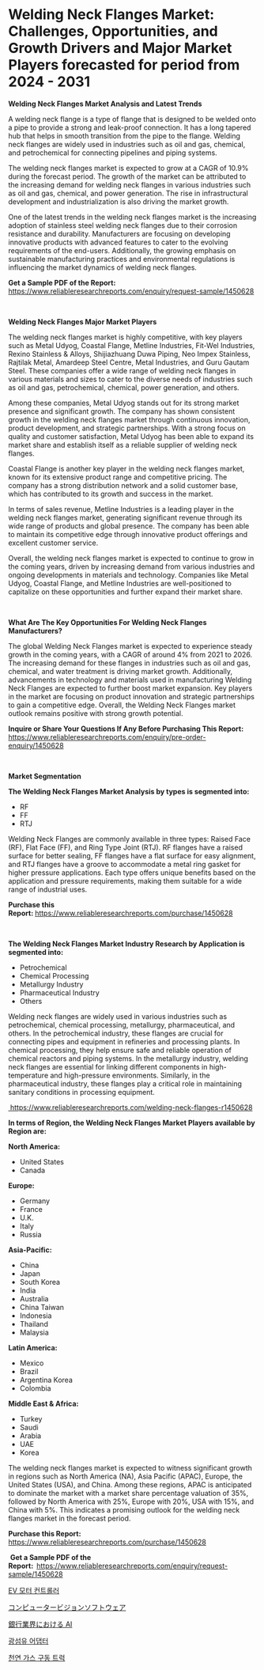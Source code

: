 <p><h1>Welding Neck Flanges Market: Challenges, Opportunities, and Growth Drivers and Major Market Players forecasted for period from 2024 - 2031</h1></p><p><strong>Welding Neck Flanges Market Analysis and Latest Trends</strong></p>
<p><p>A welding neck flange is a type of flange that is designed to be welded onto a pipe to provide a strong and leak-proof connection. It has a long tapered hub that helps in smooth transition from the pipe to the flange. Welding neck flanges are widely used in industries such as oil and gas, chemical, and petrochemical for connecting pipelines and piping systems.</p><p>The welding neck flanges market is expected to grow at a CAGR of 10.9% during the forecast period. The growth of the market can be attributed to the increasing demand for welding neck flanges in various industries such as oil and gas, chemical, and power generation. The rise in infrastructural development and industrialization is also driving the market growth.</p><p>One of the latest trends in the welding neck flanges market is the increasing adoption of stainless steel welding neck flanges due to their corrosion resistance and durability. Manufacturers are focusing on developing innovative products with advanced features to cater to the evolving requirements of the end-users. Additionally, the growing emphasis on sustainable manufacturing practices and environmental regulations is influencing the market dynamics of welding neck flanges.</p></p>
<p><strong>Get a Sample PDF of the Report:&nbsp;</strong> <a href="https://www.reliableresearchreports.com/enquiry/request-sample/1450628">https://www.reliableresearchreports.com/enquiry/request-sample/1450628</a></p>
<p>&nbsp;</p>
<p><strong>Welding Neck Flanges Major Market Players</strong></p>
<p><p>The welding neck flanges market is highly competitive, with key players such as Metal Udyog, Coastal Flange, Metline Industries, Fit-Wel Industries, Rexino Stainless & Alloys, Shijiazhuang Duwa Piping, Neo Impex Stainless, Rajtilak Metal, Amardeep Steel Centre, Metal Industries, and Guru Gautam Steel. These companies offer a wide range of welding neck flanges in various materials and sizes to cater to the diverse needs of industries such as oil and gas, petrochemical, chemical, power generation, and others.</p><p>Among these companies, Metal Udyog stands out for its strong market presence and significant growth. The company has shown consistent growth in the welding neck flanges market through continuous innovation, product development, and strategic partnerships. With a strong focus on quality and customer satisfaction, Metal Udyog has been able to expand its market share and establish itself as a reliable supplier of welding neck flanges.</p><p>Coastal Flange is another key player in the welding neck flanges market, known for its extensive product range and competitive pricing. The company has a strong distribution network and a solid customer base, which has contributed to its growth and success in the market.</p><p>In terms of sales revenue, Metline Industries is a leading player in the welding neck flanges market, generating significant revenue through its wide range of products and global presence. The company has been able to maintain its competitive edge through innovative product offerings and excellent customer service.</p><p>Overall, the welding neck flanges market is expected to continue to grow in the coming years, driven by increasing demand from various industries and ongoing developments in materials and technology. Companies like Metal Udyog, Coastal Flange, and Metline Industries are well-positioned to capitalize on these opportunities and further expand their market share.</p></p>
<p>&nbsp;</p>
<p><strong>What Are The Key Opportunities For Welding Neck Flanges Manufacturers?</strong></p>
<p><p>The global Welding Neck Flanges market is expected to experience steady growth in the coming years, with a CAGR of around 4% from 2021 to 2026. The increasing demand for these flanges in industries such as oil and gas, chemical, and water treatment is driving market growth. Additionally, advancements in technology and materials used in manufacturing Welding Neck Flanges are expected to further boost market expansion. Key players in the market are focusing on product innovation and strategic partnerships to gain a competitive edge. Overall, the Welding Neck Flanges market outlook remains positive with strong growth potential.</p></p>
<p><strong>Inquire or Share Your Questions If Any Before Purchasing This Report:</strong> <a href="https://www.reliableresearchreports.com/enquiry/pre-order-enquiry/1450628">https://www.reliableresearchreports.com/enquiry/pre-order-enquiry/1450628</a></p>
<p>&nbsp;</p>
<p><strong>Market Segmentation</strong></p>
<p><strong>The Welding Neck Flanges Market Analysis by types is segmented into:</strong></p>
<p><ul><li>RF</li><li>FF</li><li>RTJ</li></ul></p>
<p><p>Welding Neck Flanges are commonly available in three types: Raised Face (RF), Flat Face (FF), and Ring Type Joint (RTJ). RF flanges have a raised surface for better sealing, FF flanges have a flat surface for easy alignment, and RTJ flanges have a groove to accommodate a metal ring gasket for higher pressure applications. Each type offers unique benefits based on the application and pressure requirements, making them suitable for a wide range of industrial uses.</p></p>
<p><strong>Purchase this Report:&nbsp;</strong><a href="https://www.reliableresearchreports.com/purchase/1450628">https://www.reliableresearchreports.com/purchase/1450628</a></p>
<p>&nbsp;</p>
<p><strong>The Welding Neck Flanges Market Industry Research by Application is segmented into:</strong></p>
<p><ul><li>Petrochemical</li><li>Chemical Processing</li><li>Metallurgy Industry</li><li>Pharmaceutical Industry</li><li>Others</li></ul></p>
<p><p>Welding neck flanges are widely used in various industries such as petrochemical, chemical processing, metallurgy, pharmaceutical, and others. In the petrochemical industry, these flanges are crucial for connecting pipes and equipment in refineries and processing plants. In chemical processing, they help ensure safe and reliable operation of chemical reactors and piping systems. In the metallurgy industry, welding neck flanges are essential for linking different components in high-temperature and high-pressure environments. Similarly, in the pharmaceutical industry, these flanges play a critical role in maintaining sanitary conditions in processing equipment.</p></p>
<p><a href="https://www.reliableresearchreports.com/welding-neck-flanges-r1450628">&nbsp;https://www.reliableresearchreports.com/welding-neck-flanges-r1450628</a></p>
<p><strong>In terms of Region, the Welding Neck Flanges Market Players available by Region are:</strong></p>
<p>
    <p> <strong> North America: </strong>
        <ul>
            <li>United States</li>
            <li>Canada</li>
        </ul>
        </p> 
    <p> <strong> Europe: </strong>
        <ul>
            <li>Germany</li>
            <li>France</li>
            <li>U.K.</li>
            <li>Italy</li>
            <li>Russia</li>
        </ul>
        </p> 
    <p> <strong> Asia-Pacific: </strong>
        <ul>
            <li>China</li>
            <li>Japan</li>
            <li>South Korea</li>
            <li>India</li>
            <li>Australia</li>
            <li>China Taiwan</li>
            <li>Indonesia</li>
            <li>Thailand</li>
            <li>Malaysia</li>
        </ul>
        </p> 
    <p> <strong> Latin America: </strong>
        <ul>
            <li>Mexico</li>
            <li>Brazil</li>
            <li>Argentina Korea</li>
            <li>Colombia</li>
        </ul>
        </p> 
    <p> <strong> Middle East & Africa: </strong>
        <ul>
            <li>Turkey</li>
            <li>Saudi</li>
            <li>Arabia</li>
            <li>UAE</li>
            <li>Korea</li>
        </ul>
    </p>
    </p>
<p><p>The welding neck flanges market is expected to witness significant growth in regions such as North America (NA), Asia Pacific (APAC), Europe, the United States (USA), and China. Among these regions, APAC is anticipated to dominate the market with a market share percentage valuation of 35%, followed by North America with 25%, Europe with 20%, USA with 15%, and China with 5%. This indicates a promising outlook for the welding neck flanges market in the forecast period.</p></p>
<p><strong>Purchase this Report: </strong><a href="https://www.reliableresearchreports.com/purchase/1450628">https://www.reliableresearchreports.com/purchase/1450628</a></p>
<p>&nbsp;<strong>Get a Sample PDF of the Report:&nbsp;&nbsp;</strong><a href="https://www.reliableresearchreports.com/enquiry/request-sample/1450628">https://www.reliableresearchreports.com/enquiry/request-sample/1450628</a></p>
<p><strong></strong></p>
<p><p><a href="https://medium.com/@arthuralety6767836754/%EC%A0%84%EA%B8%B0-%EC%9E%90%EB%8F%99%EC%B0%A8-%EB%AA%A8%ED%84%B0-%EC%BB%A8%ED%8A%B8%EB%A1%A4%EB%9F%AC-%EC%8B%9C%EC%9E%A5-%EA%B7%9C%EB%AA%A8-%EC%8B%9C%EC%9E%A5-%EC%A0%84%EB%A7%9D-%EB%B0%8F-%EC%8B%9C%EC%9E%A5-%EC%98%88%EC%B8%A1-2024%EB%85%84%EB%B6%80%ED%84%B0-2031%EB%85%84-20901268cadd">EV 모터 컨트롤러</a></p><p><a href="https://medium.com/@murraycod1929/%E3%82%B3%E3%83%B3%E3%83%94%E3%83%A5%E3%83%BC%E3%82%BF%E3%83%93%E3%82%B8%E3%83%A7%E3%83%B3%E3%82%BD%E3%83%95%E3%83%88%E3%82%A6%E3%82%A7%E3%82%A2%E5%B8%82%E5%A0%B4%E8%AA%BF%E6%9F%BB%E3%83%AC%E3%83%9D%E3%83%BC%E3%83%88-%E3%81%9D%E3%81%AE%E6%AD%B4%E5%8F%B2%E3%81%A8%E4%BA%88%E6%B8%AC2031%E5%B9%B4%E3%81%BE%E3%81%A7%E3%81%AE2024-93267680a624">コンピュータービジョンソフトウェア</a></p><p><a href="https://medium.com/@alletty768546/%E9%8A%80%E8%A1%8C%E6%A5%AD%E7%95%8C%E3%81%AB%E3%81%8A%E3%81%91%E3%82%8Bai%E3%81%AE%E5%B8%82%E5%A0%B4%E8%AA%BF%E6%9F%BB%E3%83%AC%E3%83%9D%E3%83%BC%E3%83%88-%E3%81%9D%E3%81%AE%E6%AD%B4%E5%8F%B2%E3%81%A82024%E5%B9%B4%E3%81%8B%E3%82%892031%E5%B9%B4%E3%81%BE%E3%81%A7%E3%81%AE%E4%BA%88%E6%B8%AC-a676e2d2cd55">銀行業界における AI</a></p><p><a href="https://medium.com/@costelcaramitru2022/%EA%B4%91%EC%84%AC%EC%9C%A0-%EC%96%B4%EB%8C%91%ED%84%B0-%EC%8B%9C%EC%9E%A5-%EB%B3%B4%EA%B3%A0%EC%84%9C%EB%8A%94-%EC%9D%B4-%EC%8B%9C%EC%9E%A5%EC%9D%98-%EC%B5%9C%EC%8B%A0-%ED%8A%B8%EB%A0%8C%EB%93%9C%EC%99%80-%EC%84%B1%EC%9E%A5-%EA%B8%B0%ED%9A%8C%EB%A5%BC-%EB%B3%B4%EC%97%AC%EC%A4%8D%EB%8B%88%EB%8B%A4-f22f9bdd48ec">광섬유 어댑터</a></p><p><a href="https://github.com/JeromeRtyau89966/Market-Research-Report-List-1/blob/main/293998826799.md">천연 가스 구동 트럭</a></p></p>
